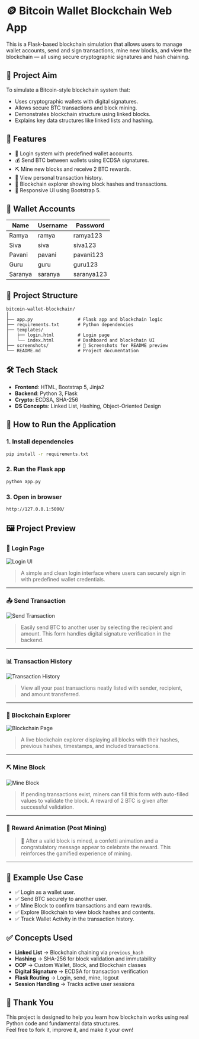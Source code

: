 # 🪙 Bitcoin Wallet Blockchain Web App

This is a Flask-based blockchain simulation that allows users to manage wallet accounts, send and sign transactions, mine new blocks, and view the blockchain — all using secure cryptographic signatures and hash chaining.

## 🎯 Project Aim

To simulate a Bitcoin-style blockchain system that:
- Uses cryptographic wallets with digital signatures.
- Allows secure BTC transactions and block mining.
- Demonstrates blockchain structure using linked blocks.
- Explains key data structures like linked lists and hashing.

## 🚀 Features

- 🔐 Login system with predefined wallet accounts.
- 💰 Send BTC between wallets using ECDSA signatures.
- ⛏️ Mine new blocks and receive 2 BTC rewards.
- 📜 View personal transaction history.
- 🔗 Blockchain explorer showing block hashes and transactions.
- 🎨 Responsive UI using Bootstrap 5.

## 👥 Wallet Accounts

| Name     | Username | Password  |
|----------|----------|-----------|
| Ramya    | ramya    | ramya123  |
| Siva     | siva     | siva123   |
| Pavani   | pavani   | pavani123 |
| Guru     | guru     | guru123   |
| Saranya  | saranya  | saranya123|

## 📁 Project Structure

```
bitcoin-wallet-blockchain/
│
├── app.py                 # Flask app and blockchain logic  
├── requirements.txt       # Python dependencies  
├── templates/
│   ├── login.html         # Login page  
│   └── index.html         # Dashboard and blockchain UI  
├── screenshots/           # 📸 Screenshots for README preview  
└── README.md              # Project documentation  
```

## 🛠️ Tech Stack

- **Frontend**: HTML, Bootstrap 5, Jinja2  
- **Backend**: Python 3, Flask  
- **Crypto**: ECDSA, SHA-256  
- **DS Concepts**: Linked List, Hashing, Object-Oriented Design

## 🚀 How to Run the Application

### 1. Install dependencies

```bash
pip install -r requirements.txt
```

### 2. Run the Flask app

```bash
python app.py
```

### 3. Open in browser

```bash
http://127.0.0.1:5000/
```

## 🖼️ Project Preview

### 🔐 Login Page

![Login UI](screenshots/login.png)  
> A simple and clean login interface where users can securely sign in with predefined wallet credentials.

---

### 📤 Send Transaction

![Send Transaction](screenshots/send-transaction.png)  
> Easily send BTC to another user by selecting the recipient and amount. This form handles digital signature verification in the backend.

---

### 📊 Transaction History

![Transaction History](screenshots/history.png)  
> View all your past transactions neatly listed with sender, recipient, and amount transferred.

---

### 🔗 Blockchain Explorer

![Blockchain Page](screenshots/blockchain.png)  
> A live blockchain explorer displaying all blocks with their hashes, previous hashes, timestamps, and included transactions.

---

### ⛏️ Mine Block

![Mine Block](screenshots/mine.png)  
> If pending transactions exist, miners can fill this form with auto-filled values to validate the block. A reward of 2 BTC is given after successful validation.

---

### 🎉 Reward Animation (Post Mining)

> 🎊 After a valid block is mined, a confetti animation and a congratulatory message appear to celebrate the reward. This reinforces the gamified experience of mining.

---


## 📸 Example Use Case

- ✅ Login as a wallet user.  
- ✅ Send BTC securely to another user.  
- ✅ Mine Block to confirm transactions and earn rewards.  
- ✅ Explore Blockchain to view block hashes and contents.  
- ✅ Track Wallet Activity in the transaction history.

## ✅ Concepts Used

- **Linked List** → Blockchain chaining via `previous_hash`  
- **Hashing** → SHA-256 for block validation and immutability  
- **OOP** → Custom Wallet, Block, and Blockchain classes  
- **Digital Signature** → ECDSA for transaction verification  
- **Flask Routing** → Login, send, mine, logout  
- **Session Handling** → Tracks active user sessions

## 🎉 Thank You

This project is designed to help you learn how blockchain works using real Python code and fundamental data structures.  
Feel free to fork it, improve it, and make it your own!
